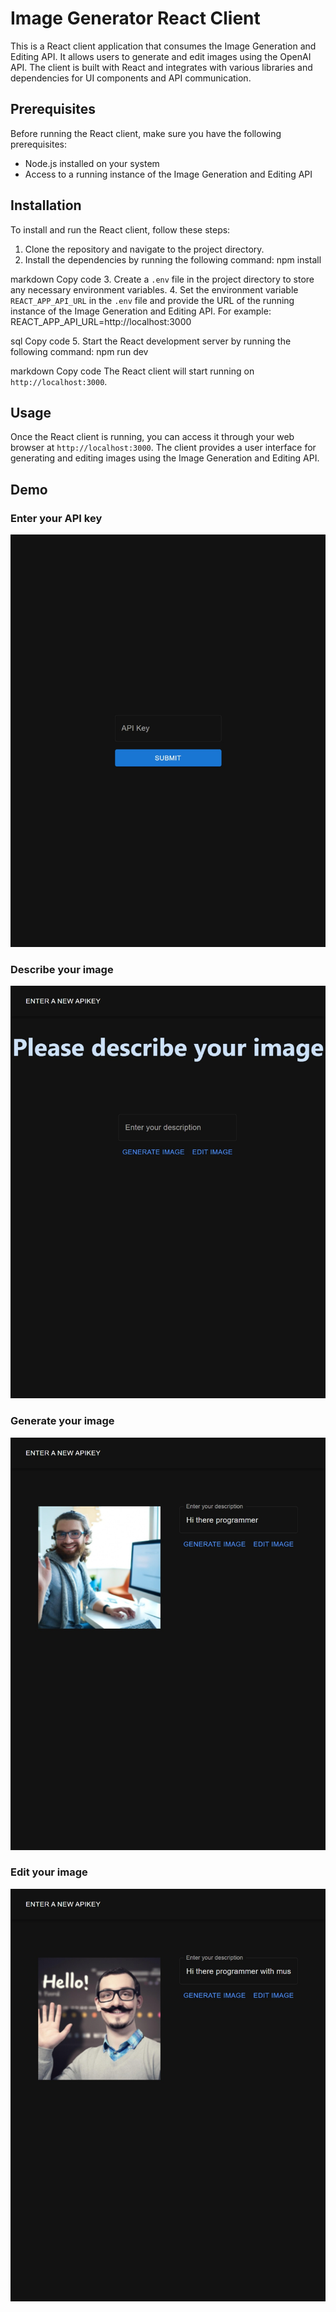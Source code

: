 # Image Generator React Client

This is a React client application that consumes the Image Generation and Editing API. It allows users to generate and edit images using the OpenAI API. The client is built with React and integrates with various libraries and dependencies for UI components and API communication.

## Prerequisites
Before running the React client, make sure you have the following prerequisites:

- Node.js installed on your system
- Access to a running instance of the Image Generation and Editing API

## Installation
To install and run the React client, follow these steps:

1. Clone the repository and navigate to the project directory.
2. Install the dependencies by running the following command:
npm install

markdown
Copy code
3. Create a `.env` file in the project directory to store any necessary environment variables.
4. Set the environment variable `REACT_APP_API_URL` in the `.env` file and provide the URL of the running instance of the Image Generation and Editing API. For example:
REACT_APP_API_URL=http://localhost:3000

sql
Copy code
5. Start the React development server by running the following command:
npm run dev

markdown
Copy code
The React client will start running on `http://localhost:3000`.

## Usage
Once the React client is running, you can access it through your web browser at `http://localhost:3000`. The client provides a user interface for generating and editing images using the Image Generation and Editing API.

## Demo
### Enter your API key
![Enter your API key](https://raw.githubusercontent.com/youlserf/image-generator-react/8870775dbb35e2f4e2b2b7b5b487b6d7c66d3c49/public/enter_key.png) 
### Describe your image
![Describe your image](https://raw.githubusercontent.com/youlserf/image-generator-react/8870775dbb35e2f4e2b2b7b5b487b6d7c66d3c49/public/describe.png) 
### Generate your image
![Describe your image](https://raw.githubusercontent.com/youlserf/image-generator-react/8870775dbb35e2f4e2b2b7b5b487b6d7c66d3c49/public/generate.png) 
### Edit your image
![Describe your image](https://raw.githubusercontent.com/youlserf/image-generator-react/8870775dbb35e2f4e2b2b7b5b487b6d7c66d3c49/public/edit.png) 

